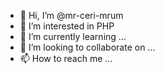 - 👋 Hi, I’m @mr-ceri-mrum
- 👀 I’m interested in PHP
- 🌱 I’m currently learning ...
- 💞️ I’m looking to collaborate on ...
- 📫 How to reach me ...

<!---
mr-ceri-mrum/mr-ceri-mrum is a ✨ special ✨ repository because its `README.md` (this file) appears on your GitHub profile.
You can click the Preview link to take a look at your changes.
--->
